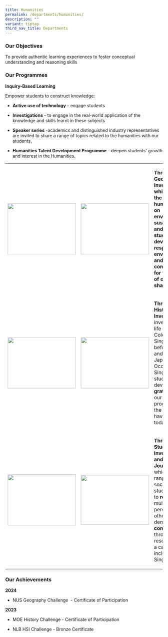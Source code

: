 ```yaml
---
title: Humanities
permalink: /departments/humanities/
description: ""
variant: tiptap
third_nav_title: Departments
---
```

<h3><strong>Our Objectives</strong></h3>
<p>To provide authentic learning experiences to foster conceptual understanding
and reasoning skills</p>
<h3><strong>Our Programmes&nbsp;</strong></h3>
<p><strong>Inquiry-Based Learning</strong>&nbsp;</p>
<p>Empower students to construct knowledge:&nbsp;</p>
<ul>
<li>
<p><strong>Active use of technology</strong> - engage students&nbsp;</p>
</li>
<li>
<p><strong>Investigations</strong> - to engage in the real-world application
of the knowledge and skills learnt in these subjects</p>
</li>
<li>
<p><strong>Speaker series</strong> -academics and distinguished industry representatives
are invited to share a range of topics related to the humanities with our
students.&nbsp;&nbsp;</p>
</li>
<li>
<p><strong>Humanities Talent Development Programme</strong> - deepen students’
growth and interest in the Humanities.&nbsp;</p>
</li>
</ul>
<p></p>
<table style="minWidth: 75px">
<colgroup>
<col>
<col>
<col>
</colgroup>
<tbody>
<tr>
<td rowspan="1" colspan="1">
<div class="isomer-image-wrapper">
<img style="width: 100%" height="163px;" width="218px;" src="https://lh7-us.googleusercontent.com/slidesz/AGV_vUdnh7ACZjzy6eieEEHKC0JoikZyt8pMjMfIG0qhY-GjnFLQ5z-Aqg0epHUH94wudSC_d-WY7dgZwR4-SxMyK0UQ8SQ0P8mdqAO4bLkS6-lrOCmA-2TYY9PM8c-Ho-7rCovWpFZsXeBj2onWOTVbKmNNciYkoPQ=s2048?key=zsTXGgVDWAc4aZ25hKfEgg">
</div>
</td>
<td rowspan="1" colspan="1">
<div class="isomer-image-wrapper">
<img style="width: 100%" height="163px;" width="218px;" src="https://lh7-us.googleusercontent.com/slidesz/AGV_vUcEF6iOXnIztbr588Kc0Psus5-q35sg5Zuh0gST0Dfk3PRa14yFPKB1g-zu-xznfKSUZNdscmMiSX19qH7OrFEVxdqx-c441bgd051MCOgcFE9Hbc58fnyZ_tehgri-0yPp7uB75za_1kXhaM5FTRWgJGZZcYay=s2048?key=zsTXGgVDWAc4aZ25hKfEgg">
</div>
</td>
<td rowspan="1" colspan="1">
<p><strong>Through Geographical Investigations, which examine the impact of human activity on environmental sustainability and vice versa, students develop respect for our environment and compassion for the needs of others who share it</strong>.</p>
</td>
</tr>
<tr>
<td rowspan="1" colspan="1">
<div class="isomer-image-wrapper">
<img style="width: 100%" height="163px;" width="218px;" src="https://lh7-us.googleusercontent.com/slidesz/AGV_vUf__MaFOKXwynbc0TE-DPkw9K458jnTvdYKRpr0GX9McXVG5z7GrBpWzCpUtQpC3OytGSj9PD7JJZZiSLhQwfxL_959l6QxgZK8IbYqnDikdKRGjKrrHETnafp0dk4WLXhnGvR8tqt_JLua3PEyMqLxhkracn9_=s2048?key=zsTXGgVDWAc4aZ25hKfEgg">
</div>
</td>
<td rowspan="1" colspan="1">
<div class="isomer-image-wrapper">
<img style="width: 100%" height="163px;" width="218px;" src="https://lh7-us.googleusercontent.com/slidesz/AGV_vUfPzPsBysWDawax5_hJEfXHO4wevI3rqdJYQSoqkvvovb_9Nb7KoEQAX5lR3gL5DWZQeSAdOBnTNV9Ygl4Ehl5OHtiZllA7PWO8qk3AVBO3cgvJU19yOZfWlXlAXSDVTbBoZBIiDcPxbwiq3jIPeVA4XRXcHAWL=s2048?key=zsTXGgVDWAc4aZ25hKfEgg">
</div>
</td>
<td rowspan="1" colspan="1">
<p><strong>Through Historical Investigations </strong>investigating life
during Colonial Singapore before WWII and the Japanese Occupation in Singapore,
students develop <strong>gratitude </strong>for our country’s progress and
the peace we have achieved today.</p>
</td>
</tr>
<tr>
<td rowspan="1" colspan="1">
<div class="isomer-image-wrapper">
<img style="width: 100%" height="163px;" width="218px;" src="https://lh7-us.googleusercontent.com/slidesz/AGV_vUcnSy5TYYwMGbTVNtrsTIXGzYBTdQxuSljsLZIfNs3mLJqeIvB6MuMdqyAacKFqzdVWtOD7_ftWz_v5l8NU0WklADDtHvs8EizkZH_seE0Af5rszN1OgV1SSDyAU-pqsjI9uc660brFJSs_SWuS-2e4-Xv99UWH=s2048?key=zsTXGgVDWAc4aZ25hKfEgg">
</div>
</td>
<td rowspan="1" colspan="1">
<div class="isomer-image-wrapper">
<img style="width: 100%" height="159px;" width="218px;" src="https://lh7-us.googleusercontent.com/slidesz/AGV_vUeb_ogUqAWWDnryt6u4iDZQPyFgLwvycI3xhyoKduFD5XyoqRkm4sEisQSIAp4DJCyDM4C_TrESQHBdQkIudi0j7BhLDM548RVWU0WtEJdq42CZmQlA7QN5zQo-yPgy9t57zlnMOXUBCYsqTCC4uNyt0Q2Wl2ra=s2048?key=zsTXGgVDWAc4aZ25hKfEgg">
</div>
</td>
<td rowspan="1" colspan="1">
<p><strong>Through Social Studies Issue Investigations and Learning Journeys </strong>which
explore a range of societal issues, students learn to <strong>respect </strong>multiple
perspectives of others and demonstrate&nbsp; <strong>compassionate </strong>through
their resolve to build a caring and inclusive Singapore.</p>
</td>
</tr>
</tbody>
</table>
<h3><strong>Our Achievements</strong></h3>
<p><strong>2024</strong>
</p>
<ul>
<li>
<p>NUS Geography Challenge&nbsp; - Certificate of Participation&nbsp;</p>
</li>
</ul>
<p><strong>2023</strong>
</p>
<ul>
<li>
<p>MOE History Challenge - Certificate of Participation&nbsp;</p>
</li>
<li>
<p>NLB HSI Challenge - Bronze Certificate</p>
</li>
</ul>
<p></p>